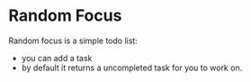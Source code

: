 # Random Focus

Random focus is a simple todo list:
* you can add a task
* by default it returns a uncompleted task for you to work on.
